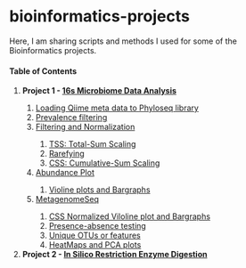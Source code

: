 # bioinformatics-projects

Here, I am sharing scripts and methods I used for some of the Bioinformatics projects.

#### Table of Contents
<ol start="1">
  <li><strong>Project 1 - <a href="https://github.com/wijerasa/bioinformatics-projects/wiki/1.-16s-Microbiome-Data-Analysis">16s Microbiome Data Analysis</a></strong></li>
  <ol start="i">
   <li><a href="https://github.com/wijerasa/bioinformatics-projects/wiki/1.-16s-Microbiome-Data-Analysis#loading-qiime-meta-data-to-phyloseq-library">Loading Qiime meta data to Phyloseq library</a></li>
   <li><a href="https://github.com/wijerasa/bioinformatics-projects/wiki/1.-16s-Microbiome-Data-Analysis#prevalence-filtering">Prevalence filtering</a></li>
   <li><a href="https://github.com/wijerasa/bioinformatics-projects/wiki/1.-16s-Microbiome-Data-Analysis#filter-entries-with-unidentied-phylum">Filtering and Normalization</a></li>
    <ol start="i.i">
      <li><a href="https://github.com/wijerasa/bioinformatics-projects/wiki/1.-16s-Microbiome-Data-Analysis#tss">TSS: Total-Sum Scaling</a></li>
      <li> <a href="https://github.com/wijerasa/bioinformatics-projects/wiki/1.-16s-Microbiome-Data-Analysis#rarefying">Rarefying</a></li>
      <li> <a href="https://github.com/wijerasa/bioinformatics-projects/wiki/1.-16s-Microbiome-Data-Analysis#css">CSS: Cumulative-Sum Scaling</a></li>
   </ol>
    <li><a href="https://github.com/wijerasa/bioinformatics-projects/wiki/1.-16s-Microbiome-Data-Analysis#abundance-plot">Abundance Plot</a></li>
    <ol start="i.i">
      <li><a href="https://github.com/wijerasa/bioinformatics-projects/wiki/1.-16s-Microbiome-Data-Analysis#viloline-plot-and-bargraphs">Violine plots and Bargraphs</a></li>
   </ol>
    <li><a href="https://github.com/wijerasa/bioinformatics-projects/wiki/1.-16s-Microbiome-Data-Analysis#metagenomeseq">MetagenomeSeq</a></li>
    <ol start="i.i">
      <li><a href="https://github.com/wijerasa/bioinformatics-projects/wiki/1.-16s-Microbiome-Data-Analysis#viloline-plot-and-bargraphs-1">CSS Normalized Viloline plot and Bargraphs</a></li>
      <li><a href="https://github.com/wijerasa/bioinformatics-projects/wiki/1.-16s-Microbiome-Data-Analysis#presence-absence-testing">Presence-absence testing</a></li>
      <li><a href="https://github.com/wijerasa/bioinformatics-projects/wiki/1.-16s-Microbiome-Data-Analysis#unique-otus-or-features">Unique OTUs or features</a></li>
      <li><a href="https://github.com/wijerasa/bioinformatics-projects/wiki/1.-16s-Microbiome-Data-Analysis#heatmaps-and-pca-plots">HeatMaps and PCA plots</a></li>
   </ol>   
  </ol>
  <li><strong>Project 2 - <a href="https://github.com/wijerasa/bioinformatics-projects/wiki/2.-In-Silico-Restriction-Enzyme-Digestion">In Silico Restriction Enzyme Digestion</a></strong></li>
  
